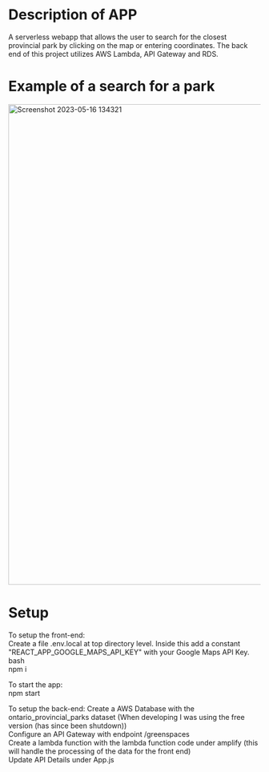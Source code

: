 # Description of APP

A serverless webapp that allows the user to search for the closest provincial park by clicking on the map or entering coordinates. The back end of this project utilizes AWS Lambda, API Gateway and RDS.

# Example of a search for a park

<img width="960" alt="Screenshot 2023-05-16 134321" src="https://github.com/matthewgottwald/closest-greenspace/assets/45056814/f01f2b34-ce3e-4ac9-824d-3fae7e133612">

# Setup

To setup the front-end: <br />
Create a file .env.local at top directory level. Inside this add a constant "REACT_APP_GOOGLE_MAPS_API_KEY" with your Google Maps API Key. <br />
bash <br />
npm i <br />

To start the app: <br />
npm start <br />

To setup the back-end:
Create a AWS Database with the ontario_provincial_parks dataset (When developing I was using the free version (has since been shutdown)) <br />
Configure an API Gateway with endpoint /greenspaces <br />
Create a lambda function with the lambda function code under amplify (this will handle the processing of the data for the front end) <br />
Update API Details under App.js
